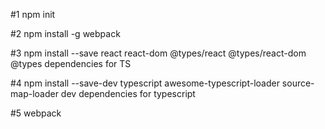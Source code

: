 #1
npm init

#2
npm install -g webpack

#3
npm install --save react react-dom @types/react @types/react-dom
@types dependencies for TS

#4
npm install --save-dev typescript awesome-typescript-loader source-map-loader
dev dependencies for typescript

#5
webpack
